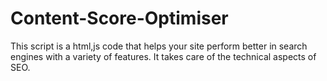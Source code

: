 # Content-Score-Optimiser
This script is a html,js code that helps your site perform better in search engines with a variety of features. It takes care of the technical aspects of SEO.
